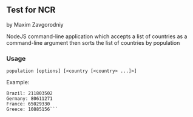 ## Test for NCR
by Maxim Zavgorodniy

NodeJS command-line application which accepts a list of countries as a command-line argument then sorts the list of countries by population

### Usage

```population [options] [<country [<country> ...]>]```

Example:
```~/ncr-test-master$ node population Greece Brazil France Germany
Brazil: 211803502
Germany: 80611271
France: 65029330
Greece: 10885156```
